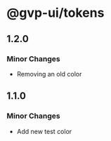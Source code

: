 # @gvp-ui/tokens

## 1.2.0

### Minor Changes

- Removing an old color

## 1.1.0

### Minor Changes

- Add new test color
